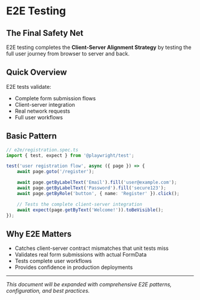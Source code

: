 # E2E Testing

## The Final Safety Net

E2E testing completes the **Client-Server Alignment Strategy** by
testing the full user journey from browser to server and back.

## Quick Overview

E2E tests validate:

- Complete form submission flows
- Client-server integration
- Real network requests
- Full user workflows

## Basic Pattern

```typescript
// e2e/registration.spec.ts
import { test, expect } from '@playwright/test';

test('user registration flow', async ({ page }) => {
	await page.goto('/register');

	await page.getByLabelText('Email').fill('user@example.com');
	await page.getByLabelText('Password').fill('secure123');
	await page.getByRole('button', { name: 'Register' }).click();

	// Tests the complete client-server integration
	await expect(page.getByText('Welcome!')).toBeVisible();
});
```

## Why E2E Matters

- Catches client-server contract mismatches that unit tests miss
- Validates real form submissions with actual FormData
- Tests complete user workflows
- Provides confidence in production deployments

---

_This document will be expanded with comprehensive E2E patterns,
configuration, and best practices._
